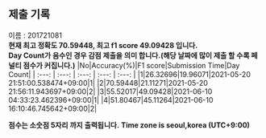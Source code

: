 


  
## 제출 기록  
이름 : 201721081  
**현재 최고 정확도 70.59448, 최고 f1 score 49.09428 입니다.**  
**Day Count가 음수인 경우 감점 제출을 의미 합니다.(해당 날짜에 많이 제출 할 수록 페널티 점수가 커집니다.)**
|No|Accuracy(%)|F1 score|Submission Time|Day Count|
| :---: | :---: | :---: | :---: | :---: |
|1|26.32696|19.96071|2021-05-20 21:51:00.538474+09:00|1|
|2|70.59448|21.11271|2021-05-20 21:56:11.943697+09:00|2|
|3|55.52017|49.09428|2021-06-10 04:33:23.462396+09:00|1|
|4|51.80467|45.11264|2021-06-10 16:10:46.745642+09:00|2|


**점수는 소숫점 5자리 까지 출력됩니다.**
**Time zone is seoul,korea (UTC+9:00)**
